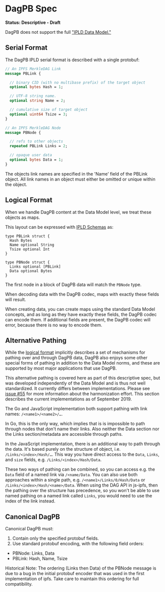 # DagPB Spec

**Status: Descriptive - Draft**

DagPB does not support the full ["IPLD Data Model."](../../data-model-layer/data-model.md)

## Serial Format

The DagPB IPLD serial format is described with a single protobuf:

```protobuf
// An IPFS MerkleDAG Link
message PBLink {

  // binary CID (with no multibase prefix) of the target object
  optional bytes Hash = 1;

  // UTF-8 string name.
  optional string Name = 2;

  // cumulative size of target object
  optional uint64 Tsize = 3;
}

// An IPFS MerkleDAG Node
message PBNode {

  // refs to other objects
  repeated PBLink Links = 2;

  // opaque user data
  optional bytes Data = 1;
}
```

The objects link names are specified in the 'Name' field of the PBLink object.
All link names in an object must either be omitted or unique within the object.

## Logical Format

When we handle DagPB content at the Data Model level, we treat these objects as maps.

This layout can be expressed with [IPLD Schemas](../../schemas/README.md) as:

```ipldsch
type PBLink struct {
  Hash Bytes
  Name optional String
  Tsize optional Int
}

type PBNode struct {
  Links optional [PBLink]
  Data optional Bytes
}
```

The first node in a block of DagPB data will match the `PBNode` type.

When decoding data with the DagPB codec, maps with exactly these fields will result.

When creating data, you can create maps using the standard Data Model concepts,
and as long as they have exactly these fields, the DagPB codec can encode them.
If additional fields are present, the DagPB codec will error, because there is no way to encode them.

## Alternative Pathing

While the [logical format](#logical-format) implicitly describes a set of mechanisms for pathing over and through DagPB data,
DagPB also enjoys some other special forms of pathing in addition to the Data Model norms, and these are supported by most major applications that use DagPB.

This alternative pathing is covered here as part of this descriptive spec, but was developed independently of the Data Model and is thus not well standardized.
It currently differs between implementations. Please see [issue #55] for more information about the harmonization effort. This section describes the current implementations as of September 2019.

The Go and JavaScript implementation both support pathing with link names: `/<name1>/<name2>/…`.

In Go, this is the only way, which implies that is is impossible to path through nodes that don't name their links. Also neither the Data section nor the Links section/metadata are accessible through paths.

In the JavaScript implementation, there is an additional way to path through the data. It's based purely on the structure of object, i.e. `/Links/<index>/Hash/…`. This way you have direct access to the `Data`, `Links`, and `size` fields, e.g. `/Links/<index>/Hash/Data`.

These two ways of pathing can be combined, so you can access e.g. the `Data` field of a named link via `/<name/Data`. You can also use both approaches within a single path, e.g. `/<name1>/Links/0/Hash/Data` or `/Links/<index>/Hash/<name>/Data`. When using the DAG API in js-ipfs, then the pathing over the structure has precedence, so you won't be able to use named pathing on a named link called `Links`, you would need to use the index of the link instead.


## Canonical DagPB

Canonical DagPB must:

1. Contain only the specified protobuf fields.
2. Use standard protobuf encoding, with the following field orders:
  - PBNode: Links, Data
  - PBLink: Hash, Name, Tsize

Historical Note: The ordering (Links then Data) of the PBNode message is due to
a bug in the initial protobuf encoder that was used in the first implementation
of ipfs. Take care to maintain this ordering for full compatibility.

[issue #55]: https://github.com/ipld/specs/issues/55
